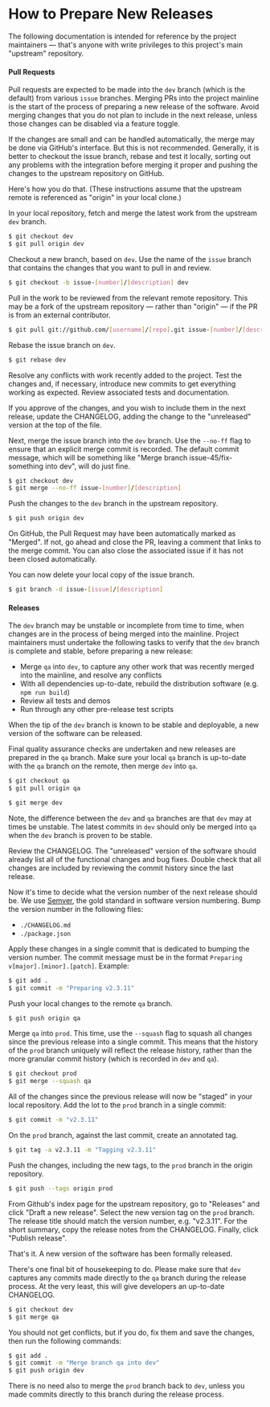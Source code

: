 # How to Prepare New Releases

The following documentation is intended for reference by the project maintainers — that's anyone with write privileges to this project's main "upstream" repository.

#### Pull Requests

Pull requests are expected to be made into the ``dev`` branch (which is the default) from various ``issue`` branches. Merging PRs into the project mainline is the start of the process of preparing a new release of the software. Avoid merging changes that you do not plan to include in the next release, unless those changes can be disabled via a feature toggle.

If the changes are small and can be handled automatically, the merge may be done via GitHub's interface. But this is not recommended. Generally, it is better to checkout the issue branch, rebase and test it locally, sorting out any problems with the integration before merging it proper and pushing the changes to the upstream repository on GitHub. 

Here's how you do that. (These instructions assume that the upstream remote is referenced as "origin" in your local clone.)

In your local repository, fetch and merge the latest work from the upstream ``dev`` branch.

```sh
$ git checkout dev
$ git pull origin dev
```

Checkout a new branch, based on ``dev``. Use the name of the ``issue`` branch that contains the changes that you want to pull in and review.

```sh
$ git checkout -b issue-[number]/[description] dev
```

Pull in the work to be reviewed from the relevant remote repository. This may be a fork of the upstream repository — rather than "origin" — if the PR is from an external contributor.

```sh
$ git pull git://github.com/[username]/[repo].git issue-[number]/[description]
```

Rebase the issue branch on ``dev``.

```sh
$ git rebase dev
```

Resolve any conflicts with work recently added to the project. Test the changes and, if necessary, introduce new commits to get everything working as expected. Review associated tests and documentation.

If you approve of the changes, and you wish to include them in the next release, update the CHANGELOG, adding the change to the "unreleased" version at the top of the file. 

Next, merge the issue branch into the ``dev`` branch. Use the ``--no-ff`` flag to ensure that an explicit merge commit is recorded. The default commit message, which will be something like "Merge branch issue-45/fix-something into dev", will do just fine.

```sh
$ git checkout dev
$ git merge --no-ff issue-[number]/[description]
```

Push the changes to the ``dev`` branch in the upstream repository.

```sh
$ git push origin dev
```

On GitHub, the Pull Request may have been automatically marked as "Merged". If not, go ahead and close the PR, leaving a comment that links to the merge commit. You can also close the associated issue if it has not been closed automatically.

You can now delete your local copy of the issue branch.

```sh
$ git branch -d issue-[issue]/[description]
```

#### Releases

The ``dev`` branch may be unstable or incomplete from time to time, when changes are in the process of being merged into the mainline. Project maintainers must undertake the following tasks to verify that the ``dev`` branch is complete and stable, before preparing a new release:

* Merge ``qa`` into ``dev``, to capture any other work that was recently merged into the mainline, and resolve any conflicts
* With all dependencies up-to-date, rebuild the distribution software (e.g. ``npm run build``)
* Review all tests and demos
* Run through any other pre-release test scripts

When the tip of the ``dev`` branch is known to be stable and deployable, a new version of the software can be released.

Final quality assurance checks are undertaken and new releases are prepared in the ``qa`` branch. Make sure your local ``qa`` branch is up-to-date with the ``qa`` branch on the remote, then merge ``dev`` into ``qa``.

```sh
$ git checkout qa
$ git pull origin qa

$ git merge dev
```

Note, the difference between the ``dev`` and ``qa`` branches are that ``dev`` may at times be unstable. The latest commits in ``dev`` should only be merged into ``qa`` when the ``dev`` branch is proven to be stable.

Review the CHANGELOG. The "unreleased" version of the software should already list all of the functional changes and bug fixes. Double check that all changes are included by reviewing the commit history since the last release.

Now it's time to decide what the version number of the next release should be. We use [Semver](http://semver.org/), the gold standard in software version numbering. Bump the version number in the following files:

- ``./CHANGELOG.md``
- ``./package.json``

Apply these changes in a single commit that is dedicated to bumping the version number. The commit message must be in the format ``Preparing v[major].[minor].[patch]``. Example:

```sh
$ git add .
$ git commit -m "Preparing v2.3.11"
```

Push your local changes to the remote ``qa`` branch.

```sh
$ git push origin qa
```

Merge ``qa`` into ``prod``. This time, use  the ``--squash`` flag to squash all changes since the previous release into a single commit. This means that the history of the ``prod`` branch uniquely will reflect the release history, rather than the more granular commit history (which is recorded in ``dev`` and ``qa``).

```sh
$ git checkout prod
$ git merge --squash qa
```

All of the changes since the previous release will now be "staged" in your local repository. Add the lot to the ``prod`` branch in a single commit:

```sh
$ git commit -m "v2.3.11"
```

On the ``prod`` branch, against the last commit, create an annotated tag.

```sh
$ git tag -a v2.3.11 -m "Tagging v2.3.11"
```

Push the changes, including the new tags, to the ``prod`` branch in the origin repository.

```sh
$ git push --tags origin prod
```

From Github's index page for the upstream repository, go to "Releases" and click "Draft a new release". Select the new version tag on the ``prod`` branch. The release title should match the version number, e.g. "v2.3.11". For the short summary, copy the release notes from the CHANGELOG. Finally, click "Publish release".

That's it. A new version of the software has been formally released.

There's one final bit of housekeeping to do. Please make sure that ``dev`` captures any commits made directly to the ``qa`` branch during the release process. At the very least, this will give developers an up-to-date CHANGELOG.  

```sh
$ git checkout dev
$ git merge qa
```

You should not get conflicts, but if you do, fix them and save the changes, then run the following commands:

```sh
$ git add .
$ git commit -m "Merge branch qa into dev"
$ git push origin dev
```

There is no need also to merge the ``prod`` branch back to ``dev``, unless you made commits directly to this branch during the release process.
